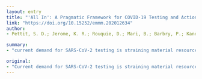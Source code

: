 ```yaml
---
layout: entry
title: "'All In': A Pragmatic Framework for COVID-19 Testing and Action on a Global Scale"
link: "https://doi.org/10.15252/emmm.202012634"
author:
- Pettit, S. D.; Jerome, K. R.; Rouquie, D.; Mari, B.; Barbry, P.; Kanda, Y.; Matsumoto, M.; Hester, S.; Wehmas, L.; Botten, J. W.; Bruce, E. A.

summary:
- "current demand for SARS-CoV-2 testing is straining material resource and labor capacity around the globe. The public health and clinical community are hindered in their ability to monitor and contain the spread of COVID-19. Despite broad consensus that more testing is needed, pragmatic guidance towards realizing this objective has been limited. This paper proposes a novel and geographically agnostic framework (the 4Ps Framework) to guide multidisciplinary, scalable, resource-efficient, and achievable efforts towards enhanced testing capacity stricken testing is growing for the public is a result. Public health and labor."

original:
- "Current demand for SARS-CoV-2 testing is straining material resource and labor capacity around the globe. As a result, the public health and clinical community are hindered in their ability to monitor and contain the spread of COVID-19. Despite broad consensus that more testing is needed, pragmatic guidance towards realizing this objective has been limited. This paper addresses this limitation by proposing a novel and geographically agnostic framework (the 4Ps Framework) to guide multidisciplinary, scalable, resource-efficient, and achievable efforts towards enhanced testing capacity. The 4Ps (Prioritize, Propagate, Partition, and Provide) are described in terms of specific opportunities to enhance the volume, diversity, characterization, and implementation of SARS-CoV-2 testing to benefit public health. Coordinated deployment of the strategic and tactical recommendations described in this framework have the potential to rapidly expand available testing capacity, improve public health decision-making in response to the COVID-19 pandemic, and/or to be applied in future emergent disease outbreaks."
---
```


